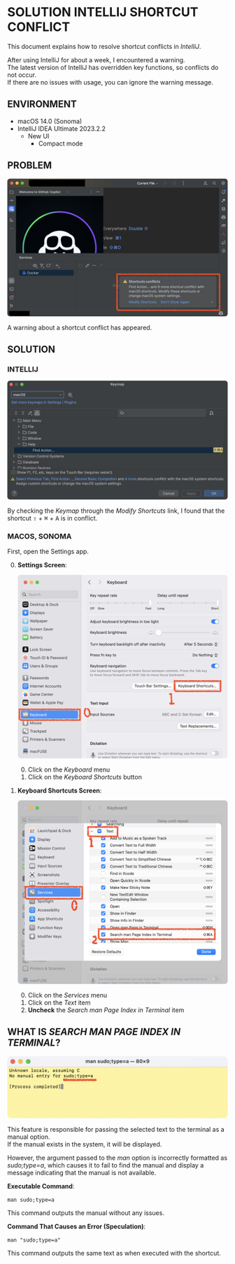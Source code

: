 # SOLUTION INTELLIJ SHORTCUT CONFLICT

This document explains how to resolve shortcut conflicts in *IntelliJ*.

After using IntelliJ for about a week, I encountered a warning. \
The latest version of IntelliJ has overridden key functions, so conflicts do not occur. \
If there are no issues with usage, you can ignore the warning message.

## ENVIRONMENT

- macOS 14.0 (Sonoma)
- IntelliJ IDEA Ultimate 2023.2.2
  - New UI
    - Compact mode

## PROBLEM

![Shortcut Conflict Warning](/static/resources/2023-10-27-11-00-19.png)

A warning about a shortcut conflict has appeared.

## SOLUTION

### INTELLIJ

![Check Shortcut Conflict](/static/resources/2023-10-27-11-10-04.png)

By checking the *Keymap* through the *Modify Shortcuts* link, I found that the shortcut <kbd>⇧</kbd> + <kbd>⌘</kbd> + <kbd>A</kbd> is in conflict.

### MACOS, SONOMA

First, open the Settings app.

0. **Settings Screen**:

   ![How to Access Keyboard Shortcuts in Settings](/static/resources/2023-10-27-11-52-59.png)

   0. Click on the *Keyboard* menu
   1. Click on the *Keyboard Shortcuts* button

1. **Keyboard Shortcuts Screen**:

   ![Check Shortcut Settings in Sonoma](/static/resources/2023-10-27-11-59-56.png)

   0. Click on the *Services* menu
   1. Click on the *Text* item
   2. **Uncheck** the *Search man Page Index in Terminal* item

## WHAT IS *SEARCH MAN PAGE INDEX IN TERMINAL*?

![Shortcut Execution Result](/static/resources/2023-10-27-12-08-57.png)

This feature is responsible for passing the selected text to the terminal as a manual option. \
If the manual exists in the system, it will be displayed.

However, the argument passed to the *man* option is incorrectly formatted as *sudo;type=a*, which causes it to fail to find the manual and display a message indicating that the manual is not available.

**Executable Command**:

```text
man sudo;type=a
```

This command outputs the manual without any issues.

**Command That Causes an Error (Speculation)**:

```text
man "sudo;type=a"
```

This command outputs the same text as when executed with the shortcut.

